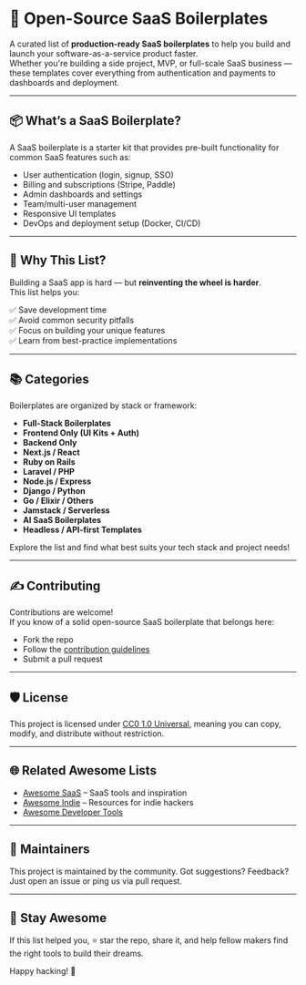 # 🧱 Open-Source SaaS Boilerplates

A curated list of **production-ready SaaS boilerplates** to help you build and launch your software-as-a-service product faster.  
Whether you're building a side project, MVP, or full-scale SaaS business — these templates cover everything from authentication and payments to dashboards and deployment.

---

## 📦 What’s a SaaS Boilerplate?

A SaaS boilerplate is a starter kit that provides pre-built functionality for common SaaS features such as:

- User authentication (login, signup, SSO)
- Billing and subscriptions (Stripe, Paddle)
- Admin dashboards and settings
- Team/multi-user management
- Responsive UI templates
- DevOps and deployment setup (Docker, CI/CD)

---

## 🎯 Why This List?

Building a SaaS app is hard — but **reinventing the wheel is harder**.  
This list helps you:

✅ Save development time  
✅ Avoid common security pitfalls  
✅ Focus on building your unique features  
✅ Learn from best-practice implementations

---

## 📚 Categories

Boilerplates are organized by stack or framework:

- **Full-Stack Boilerplates**
- **Frontend Only (UI Kits + Auth)**
- **Backend Only**
- **Next.js / React**
- **Ruby on Rails**
- **Laravel / PHP**
- **Node.js / Express**
- **Django / Python**
- **Go / Elixir / Others**
- **Jamstack / Serverless**
- **AI SaaS Boilerplates**
- **Headless / API-first Templates**

Explore the list and find what best suits your tech stack and project needs!

---

## ✍️ Contributing

Contributions are welcome!  
If you know of a solid open-source SaaS boilerplate that belongs here:

- Fork the repo
- Follow the [contribution guidelines](CONTRIBUTING.md)
- Submit a pull request

---

## 🛡️ License

This project is licensed under [CC0 1.0 Universal](LICENSE), meaning you can copy, modify, and distribute without restriction.

---

## 🌐 Related Awesome Lists

- [Awesome SaaS](https://github.com/aymannadeem/awesome-saas) – SaaS tools and inspiration
- [Awesome Indie](https://github.com/mezod/awesome-indie) – Resources for indie hackers
- [Awesome Developer Tools](https://github.com/harshkumarkhatri/awesome-developer-tools)

---

## 👥 Maintainers

This project is maintained by the community. Got suggestions? Feedback? Just open an issue or ping us via pull request.

---

## 💬 Stay Awesome

If this list helped you, ⭐ star the repo, share it, and help fellow makers find the right tools to build their dreams.

Happy hacking! 🚀

